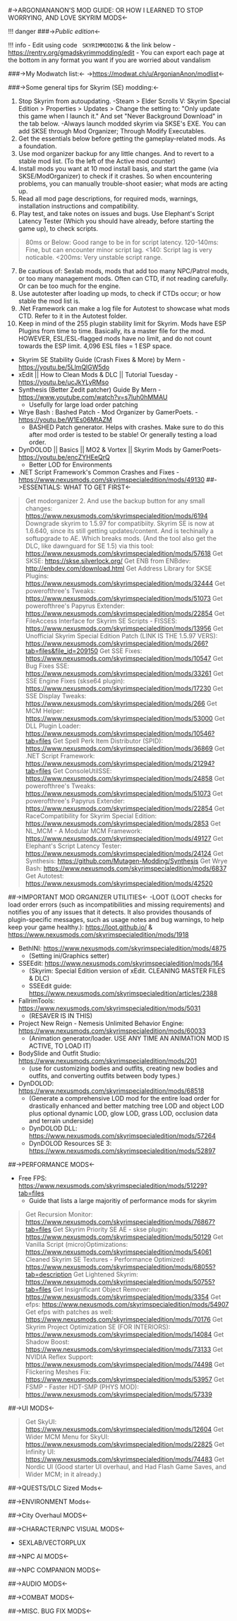 #->ARGONIANANON'S MOD GUIDE: OR HOW I LEARNED TO STOP WORRYING, AND LOVE SKYRIM MODS<-

!!! danger 
	###->*Public edition*<-

!!! info 
	- Edit using code ` SKYRIMMODDING` & the link below
	- https://rentry.org/gmadskyrimmodding/edit
	- You can export each page at the bottom in any format you want if you are worried about vandalism

###->My Modwatch list:<-
->https://modwat.ch/u/ArgonianAnon/modlist<-

###->Some general tips for Skyrim (SE) modding:<-
1. Stop Skyrim from autoupdating.
-Steam > Elder Scrolls V: Skyrim Special Edition > Properties > Updates > Change the setting to: "Only update this game when I launch it." And set "Never Background Download" in the tab below.
-Always launch modded skyrim via SKSE's EXE. You can add SKSE through Mod Organizer; Through Modify Executables. 
2. Get the essentials below before getting the gameplay-related mods. As a foundation.
3. Use mod organizer backup for any little changes. And to revert to a stable mod list. (To the left of the Active mod counter)
4. Install mods you want at 10 mod install basis, and start the game (via SKSE/ModOrganizer) to check if it crashes. So when encountering problems, you can manually trouble-shoot easier; what mods are acting up. 
5. Read all mod page descriptions, for required mods, warnings, installation instructions and compatibility. 
6. Play test, and take notes on issues and bugs. Use Elephant's Script Latency Tester (Which you should have already, before starting the game up), to check scripts.
> 80ms or Below: Good range to be in for script latency.
> 120-140ms: Fine, but can encounter minor script lag.
> <140: Script lag is very noticable.
> <200ms: Very unstable script range.
7. Be cautious of: Sexlab mods, mods that add too many NPC/Patrol mods, or too many management mods. Often can CTD, if not reading carefully. Or can be too much for the engine. 
8. Use autotester after loading up mods, to check if CTDs occur; or how stable the mod list is. 
9. .Net Framework can make a log file for Autotest to showcase what mods CTD. Refer to it in the Autotest folder.
10. Keep in mind of the 255 plugin stability limit for Skyrim. Mods have ESP Plugins from time to time. Basically, its a master file for the mod. HOWEVER, ESL/ESL-flagged mods have no limit, and do not count towards the ESP limit. 4,096 ESL files = 1 ESP space.

- Skyrim SE Stability Guide (Crash Fixes & More) by Mern - https://youtu.be/5LlmQlGW5do
- xEdit || How to Clean Mods & DLC || Tutorial Tuesday - https://youtu.be/ucJkYLyRMso
- Synthesis (Better Zedit patcher) Guide By Mern - https://www.youtube.com/watch?v=s7luh0hMMAU
	- Usefully for large load order patching
- Wrye Bash : Bashed Patch - Mod Organizer by GamerPoets. - https://youtu.be/W1Es06MtAZM
	- BASHED Patch generator. Helps with crashes. Make sure to do this after mod order is tested to be stable! Or generally testing a load order.
- DynDOLOD || Basics || MO2 & Vortex || Skyrim Mods by GamerPoets- https://youtu.be/encZYHEeQrQ
	- Better LOD for Environments 
- .NET Script Framework's Common Crashes and Fixes - https://www.nexusmods.com/skyrimspecialedition/mods/49130
##->ESSENTIALS: WHAT TO GET FIRST<-
>Get modorganizer 2. And use the backup button for any small changes: https://www.nexusmods.com/skyrimspecialedition/mods/6194
>Downgrade skyrim to 1.5.97 for compatibiity. Skyrim SE is now at 1.6.640, since its still getting updates/content. And is techinally a softupgrade to AE. Which breaks mods. (And the tool also get the DLC, like dawnguard for SE 1.5) via this tool: https://www.nexusmods.com/skyrimspecialedition/mods/57618
>Get SKSE: https://skse.silverlock.org/
>Get ENB from ENBdev: http://enbdev.com/download.html
>Get Address Library for SKSE Plugins: https://www.nexusmods.com/skyrimspecialedition/mods/32444
>Get powerofthree's Tweaks: https://www.nexusmods.com/skyrimspecialedition/mods/51073
>Get powerofthree's Papyrus Extender: https://www.nexusmods.com/skyrimspecialedition/mods/22854
>Get FileAccess Interface for Skyrim SE Scripts - FISSES: https://www.nexusmods.com/skyrimspecialedition/mods/13956
>Get Unofficial Skyrim Special Edition Patch (LINK IS THE 1.5.97 VERS): https://www.nexusmods.com/skyrimspecialedition/mods/266?tab=files&file_id=209150 
>Get SSE Fixes: https://www.nexusmods.com/skyrimspecialedition/mods/10547
>Get Bug Fixes SSE: https://www.nexusmods.com/skyrimspecialedition/mods/33261
>Get SSE Engine Fixes (skse64 plugin): https://www.nexusmods.com/skyrimspecialedition/mods/17230
>Get SSE Display Tweaks: https://www.nexusmods.com/skyrimspecialedition/mods/266
>Get MCM Helper: https://www.nexusmods.com/skyrimspecialedition/mods/53000
>Get DLL Plugin Loader: https://www.nexusmods.com/skyrimspecialedition/mods/10546?tab=files
>Get Spell Perk Item Distributor (SPID): https://www.nexusmods.com/skyrimspecialedition/mods/36869
>Get .NET Script Framework: https://www.nexusmods.com/skyrimspecialedition/mods/21294?tab=files
>Get ConsoleUtilSSE: https://www.nexusmods.com/skyrimspecialedition/mods/24858
>Get powerofthree's Tweaks: https://www.nexusmods.com/skyrimspecialedition/mods/51073
>Get powerofthree's Papyrus Extender: https://www.nexusmods.com/skyrimspecialedition/mods/22854
>Get RaceCompatibility for Skyrim Special Edition: https://www.nexusmods.com/skyrimspecialedition/mods/2853
>Get NL_MCM - A Modular MCM Framework: https://www.nexusmods.com/skyrimspecialedition/mods/49127
>Get Elephant's Script Latency Tester: https://www.nexusmods.com/skyrimspecialedition/mods/24124
>Get Synthesis: https://github.com/Mutagen-Modding/Synthesis
>Get Wrye Bash: https://www.nexusmods.com/skyrimspecialedition/mods/6837
>Get Autotest: https://www.nexusmods.com/skyrimspecialedition/mods/42520

##->IMPORTANT MOD ORGANIZER UTILITIES<-
 -LOOT (LOOT checks for load order errors (such as incompatibilities and missing requirements) and notifies you of any issues that it detects. It also provides thousands of plugin-specific messages, such as usage notes and bug warnings, to help keep your game healthy.): https://loot.github.io/ & https://www.nexusmods.com/skyrimspecialedition/mods/1918
- BethINI: https://www.nexusmods.com/skyrimspecialedition/mods/4875
	- (Setting ini/Graphics setter)
- SSEEdit: https://www.nexusmods.com/skyrimspecialedition/mods/164
	- (Skyrim: Special Edition version of xEdit. CLEANING MASTER FILES & DLC)
	- SSEEdit guide: https://www.nexusmods.com/skyrimspecialedition/articles/2388
- FallrimTools: https://www.nexusmods.com/skyrimspecialedition/mods/5031
	- (RESAVER IS IN THIS)
- Project New Reign - Nemesis Unlimited Behavior Engine: https://www.nexusmods.com/skyrimspecialedition/mods/60033
	- (Animation generator/loader. USE ANY TIME AN ANIMATION MOD IS ACTIVE, TO LOAD IT)
- BodySlide and Outfit Studio: https://www.nexusmods.com/skyrimspecialedition/mods/201
	- (use for customizing bodies and outfits, creating new bodies and outfits, and converting outfits between body types.) 
- DynDOLOD: https://www.nexusmods.com/skyrimspecialedition/mods/68518
	- (Generate a comprehensive LOD mod for the entire load order for drastically enhanced and better matching tree LOD and object LOD plus optional dynamic LOD, glow LOD, grass LOD, occlusion data and terrain underside)
	- DynDOLOD DLL: https://www.nexusmods.com/skyrimspecialedition/mods/57264
	- DynDOLOD Resources SE 3: https://www.nexusmods.com/skyrimspecialedition/mods/52897

##->PERFORMANCE MODS<-
- Free FPS: https://www.nexusmods.com/skyrimspecialedition/mods/51229?tab=files
	- Guide that lists a large majoritiy of performance mods for skyrim
>Get Recursion Monitor: https://www.nexusmods.com/skyrimspecialedition/mods/76867?tab=files
>Get Skyrim Priority SE AE - skse plugin: https://www.nexusmods.com/skyrimspecialedition/mods/50129
>Get Vanilla Script (micro)Optimizations: https://www.nexusmods.com/skyrimspecialedition/mods/54061
>Cleaned Skyrim SE Textures - Performance Optimized: https://www.nexusmods.com/skyrimspecialedition/mods/68055?tab=description
>Get Lightened Skyrim: https://www.nexusmods.com/skyrimspecialedition/mods/50755?tab=files
>Get Insignificant Object Remover: https://www.nexusmods.com/skyrimspecialedition/mods/3354
>Get efps: https://www.nexusmods.com/skyrimspecialedition/mods/54907
>Get efps with patches as well: https://www.nexusmods.com/skyrimspecialedition/mods/70176
>Get Skyrim Project Optimization SE (FOR INTERIORS): https://www.nexusmods.com/skyrimspecialedition/mods/14084
>Get Shadow Boost: https://www.nexusmods.com/skyrimspecialedition/mods/73133
>Get NVIDIA Reflex Support: https://www.nexusmods.com/skyrimspecialedition/mods/74498
>Get Flickering Meshes Fix: https://www.nexusmods.com/skyrimspecialedition/mods/53957
>Get FSMP - Faster HDT-SMP (PHYS MOD): https://www.nexusmods.com/skyrimspecialedition/mods/57339

##->UI MODS<-
>Get SkyUI: https://www.nexusmods.com/skyrimspecialedition/mods/12604
>Get Wider MCM Menu for SkyUI: https://www.nexusmods.com/skyrimspecialedition/mods/22825
>Get Infinity UI: https://www.nexusmods.com/skyrimspecialedition/mods/74483
>Get Nordic UI (Good starter UI overhaul, and Had Flash Game Saves, and Wider MCM; in it already.)


##->QUESTS/DLC Sized Mods<-

##->ENVIRONMENT Mods<-

##->City Overhaul MODS<-

##->CHARACTER/NPC VISUAL MODS<-
- SEXLAB/VECTORPLUX

##->NPC AI MODS<-

##->NPC COMPANION MODS<-

##->AUDIO MODS<-

##->COMBAT MODS<-

##->MISC. BUG FIX MODS<-